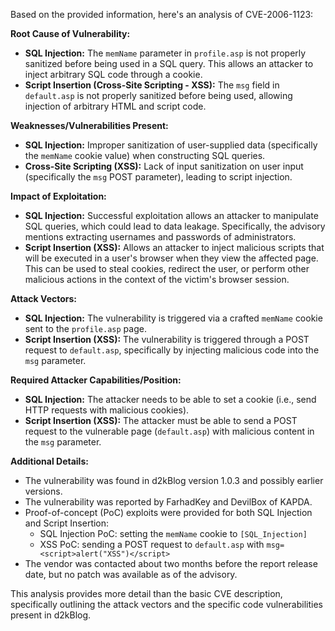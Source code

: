 Based on the provided information, here's an analysis of CVE-2006-1123:

**Root Cause of Vulnerability:**

*   **SQL Injection:** The `memName` parameter in `profile.asp` is not properly sanitized before being used in a SQL query. This allows an attacker to inject arbitrary SQL code through a cookie.
*   **Script Insertion (Cross-Site Scripting - XSS):** The `msg` field in `default.asp` is not properly sanitized before being used, allowing injection of arbitrary HTML and script code.

**Weaknesses/Vulnerabilities Present:**

*   **SQL Injection:** Improper sanitization of user-supplied data (specifically the `memName` cookie value) when constructing SQL queries.
*  **Cross-Site Scripting (XSS):** Lack of input sanitization on user input (specifically the `msg` POST parameter), leading to script injection.

**Impact of Exploitation:**

*   **SQL Injection:** Successful exploitation allows an attacker to manipulate SQL queries, which could lead to data leakage. Specifically, the advisory mentions extracting usernames and passwords of administrators.
*   **Script Insertion (XSS):** Allows an attacker to inject malicious scripts that will be executed in a user's browser when they view the affected page. This can be used to steal cookies, redirect the user, or perform other malicious actions in the context of the victim's browser session.

**Attack Vectors:**

*   **SQL Injection:**  The vulnerability is triggered via a crafted `memName` cookie sent to the `profile.asp` page.
*   **Script Insertion (XSS):** The vulnerability is triggered through a POST request to `default.asp`, specifically by injecting malicious code into the `msg` parameter.

**Required Attacker Capabilities/Position:**

*   **SQL Injection:** The attacker needs to be able to set a cookie (i.e., send HTTP requests with malicious cookies).
*  **Script Insertion (XSS):** The attacker must be able to send a POST request to the vulnerable page (`default.asp`) with malicious content in the `msg` parameter.

**Additional Details:**

*   The vulnerability was found in d2kBlog version 1.0.3 and possibly earlier versions.
*   The vulnerability was reported by FarhadKey and DevilBox of KAPDA.
*   Proof-of-concept (PoC) exploits were provided for both SQL Injection and Script Insertion:
    *   SQL Injection PoC: setting the `memName` cookie to `[SQL_Injection]`
    *   XSS PoC: sending a POST request to `default.asp` with `msg=<script>alert("XSS")</script>`
*   The vendor was contacted about two months before the report release date, but no patch was available as of the advisory.

This analysis provides more detail than the basic CVE description, specifically outlining the attack vectors and the specific code vulnerabilities present in d2kBlog.